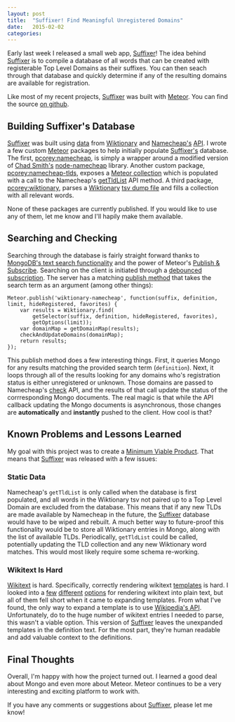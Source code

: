 ```yaml
---
layout: post
title:  "Suffixer! Find Meaningful Unregistered Domains"
date:   2015-02-02
categories:
---
```


Early last week I released a small web app, [Suffixer](http://www.suffixer.com)! The idea behind [Suffixer](http://www.suffixer.com) is to compile a database of all words that can be created with registerable Top Level Domains as their suffixes. You can then seach through that database and quickly determine if any of the resulting domains are available for registration.

Like most of my recent projects, [Suffixer](http://www.suffixer.com) was built with [Meteor](https://www.meteor.com/). You can find the source [on github](https://github.com/pcorey/suffixer).

## Building Suffixer's Database

[Suffixer](http://www.suffixer.com) was built using [data](http://tools.wmflabs.org/enwiktdefns/) from [Wiktionary](http://en.wiktionary.org/) and [Namecheap's](https://www.namecheap.com/) [API](https://www.namecheap.com/support/api/intro.aspx). I wrote a few custom [Meteor](https://www.meteor.com/) packages to help initially populate [Suffixer's](http://www.suffixer.com) database. The first, [pcorey:namecheap](https://github.com/pcorey/suffixer/tree/master/packages/pcorey:namecheap), is simply a wrapper around a modified version of [Chad Smith's](http://chadsresume.com/) [node-namecheap](https://github.com/chadsmith/node-namecheap) library. Another custom package, [pcorey:namecheap-tlds](https://github.com/pcorey/suffixer/tree/master/packages/pcorey:namecheap-tlds), exposes a [Meteor collection](http://docs.meteor.com/#/full/mongo_collection) which is populated with a call to the Namecheap's [getTldList](https://www.namecheap.com/support/api/methods/domains/get-tld-list.aspx) API method. A third package, [pcorey:wiktionary](), parses a [Wiktionary](https://www.wiktionary.org/) [tsv dump file](https://github.com/pcorey/suffixer/tree/master/packages/pcorey:wiktionary) and fills a collection with all relevant words.

None of these packages are currently published. If you would like to use any of them, let me know and I'll hapily make them available.

## Searching and Checking

Searching through the database is fairly straight forward thanks to [MongoDB's text search functionality](/2015/01/26/mongo-text-search-with-meteor/) and the power of Meteor's [Publish & Subscribe](http://docs.meteor.com/#/full/meteor_publish). Searching on the client is initiated through a [debounced](/2015/01/19/the-dangers-of-debouncing-meteor-subscriptions/) [subscription](https://github.com/pcorey/suffixer/blob/master/client/main.js#L15-L23). The server has a matching [publish method](https://github.com/pcorey/suffixer/blob/master/server/namecheap.js#L117-L124) that takes the search term as an argument (among other things):

<pre class="language-javascript"><code class="language-javascript">Meteor.publish('wiktionary-namecheap', function(suffix, definition, limit, hideRegistered, favorites) {
    var results = Wiktionary.find(
        getSelector(suffix, definition, hideRegistered, favorites),
        getOptions(limit));
    var domainMap = getDomainMap(results);
    checkAndUpdateDomains(domainMap);
    return results;
});
</code></pre>

This publish method does a few interesting things. First, it queries Mongo for any results matching the provided search term (<code class="language-*">definition</code>). Next, it loops through all of the results looking for any domains who's registration status is either unregistered or unknown. Those domains are passed to Namecheap's [check](https://www.namecheap.com/support/api/methods/domains/check.aspx) API, and the results of that call update the status of the corrresponding Mongo documents. The real magic is that while the API callback updating the Mongo documents is asynchronous, those changes are __automatically__ and __instantly__ pushed to the client. How cool is that?

## Known Problems and Lessons Learned

My goal with this project was to create a [Minimum Viable Product](http://en.wikipedia.org/wiki/Minimum_viable_product). That means that [Suffixer](http://www.suffixer.com) was released with a few issues:

### Static Data

Namecheap's <code class="language-*">getTldList</code> is only called when the database is first populated, and all words in the Wiktionary tsv not paired up to a Top Level Domain are excluded from the database. This means that if any new TLDs are made available by Namecheap in the future, the [Suffixer](http://www.suffixer.com) database would have to be wiped and rebuilt. A much better way to future-proof this functionality would be to store all Wiktionary entries in Mongo, along with the list of available TLDs. Periodically, <code class="language-*">getTldList</code> could be called, potentially updating the TLD collection and any new Wiktionary word matches. This would most likely require some schema re-working.

### Wikitext Is Hard

[Wikitext](http://meta.wikimedia.org/wiki/Help:Wikitext_examples) is hard. Specifically, correctly rendering wikitext [templates](http://meta.wikimedia.org/wiki/Help:Wikitext_examples#Templates) is hard. I looked into a [few](http://www.mediawiki.org/wiki/Parsoid) [different](https://github.com/joaomsa/txtwiki.js) [options](https://github.com/spencermountain/wtf_wikipedia) for rendering wikitext into plain text, but all of them fell short when it came to expanding templates. From what I've found, the only way to expand a template is to use [Wikipedia's API](http://www.mediawiki.org/wiki/API:Parsing_wikitext). Unfortunately, do to the huge number of wikitext entries I needed to parse, this wasn't a viable option. This version of [Suffixer](http://www.suffixer.com) leaves the unexpanded templates in the definition text. For the most part, they're human readable and add valuable context to the definitions.

## Final Thoughts

Overall, I'm happy with how the project turned out. I learned a good deal about Mongo and even more about Meteor. Meteor continues to be a very interesting and exciting platform to work with.

If you have any comments or suggestions about [Suffixer](http://www.suffixer.com), please let me know!